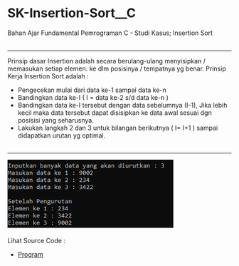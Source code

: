 # SK-Insertion-Sort__C
Bahan Ajar Fundamental Pemrograman C - Studi Kasus; Insertion Sort<br><br>

---

Prinsip dasar Insertion adalah secara berulang-ulang menyisipkan / memasukan setiap elemen. ke dlm posisinya / tempatnya yg benar. Prinsip Kerja Insertion Sort adalah :
- Pengecekan mulai dari data ke-1 sampai data ke-n
- Bandingkan data ke-I ( I = data ke-2 s/d data ke-n )
- Bandingkan data ke-I tersebut dengan data sebelumnya (I-1), Jika lebih kecil maka data tersebut dapat disisipkan ke data awal sesuai dgn posisisi yang seharusnya.
- Lakukan langkah 2 dan 3 untuk bilangan berikutnya ( I= I+1 ) sampai didapatkan urutan yg optimal.<br><br>

---

<img src="https://github.com/RizkyKhapidsyah/SK-Insertion-Sort__C/blob/master/SK-Insertion-Short__C/Result/001.PNG"><br><br>
Lihat Source Code : <br>
- <a href="https://github.com/RizkyKhapidsyah/SK-Insertion-Sort__C/blob/master/SK-Insertion-Short__C/Source.c">Program</a>
